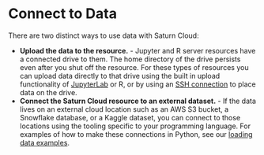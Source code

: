 # Connect to Data

There are two distinct ways to use data with Saturn Cloud:

* **Upload the data to the resource.** - Jupyter and R server resources have a connected drive to them. The home directory of the drive persists even after you shut off the resource. For these types of resources you can upload data directly to that drive using the built in upload functionality of [JupyterLab](/docs) or R, or by using an [SSH connection](<docs/using-saturn-cloud/ide_ssh.md>) to place data on the drive.
* **Connect the Saturn Cloud resource to an external dataset.** - If the data lives on an external cloud location such as an AWS S3 bucket, a Snowflake database, or a Kaggle dataset, you can connect to those locations using the tooling specific to your programming language. For examples of how to make these connections in Python, see our [loading data examples](/docs).
